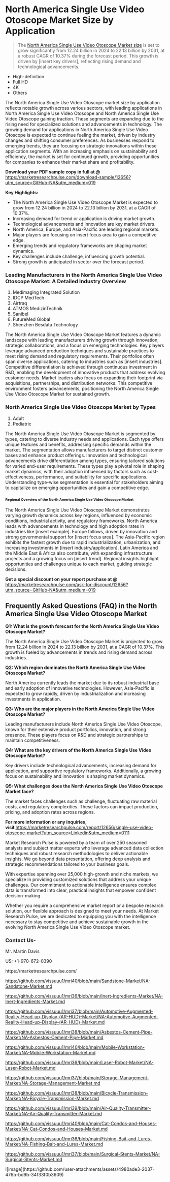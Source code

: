 <h1>North America Single Use Video Otoscope Market&nbsp;Size by Application</h1><blockquote><p>The <a href="https://marketresearchpulse.com/download-sample/12656?utm_source=GitHub-NA&amp;utm_medium=019">North America Single Use Video Otoscope Market size</a> is set to grow significantly from 12.24 billion in 2024 to 22.13 billion by 2031, at a robust CAGR of 10.37% during the forecast period. This growth is driven by [insert key drivers], reflecting rising demand and technological advancements.</p></blockquote><ul><li>High-definition<li> Full HD<li> 4K<li> Others</li></ul><p>The North America Single Use Video Otoscope market size by application reflects notable growth across various sectors, with leading applications in North America Single Use Video Otoscope and North America Single Use Video Otoscope gaining traction. These segments are expanding due to the rising need for specialized solutions and advancements in technology. The growing demand for applications in North America Single Use Video Otoscope is expected to continue fueling the market, driven by industry changes and shifting consumer preferences. As businesses respond to emerging trends, they are focusing on strategic innovations within these application segments. With an increasing emphasis on sustainability and efficiency, the market is set for continued growth, providing opportunities for companies to enhance their market share and profitability.</p><p><strong>Download your PDF sample copy in full at @ </strong><a href="https://marketresearchpulse.com/download-sample/12656?utm_source=GitHub-NA&amp;utm_medium=019">https://marketresearchpulse.com/download-sample/12656?utm_source=GitHub-NA&amp;utm_medium=019</a></p><p><strong>Key Highlights: </strong></p><ul><li>The North America Single Use Video Otoscope Market is expected to grow from 12.24 billion in 2024 to 22.13 billion by 2031, at a CAGR of 10.37%.</li><li>Increasing demand for trend or application is driving market growth.</li><li>Technological advancements and innovation are key market drivers.</li><li>North America, Europe, and Asia-Pacific are leading regional markets.</li><li>Major players are focusing on insert focus area to gain a competitive edge.</li><li>Emerging trends and regulatory frameworks are shaping market dynamics.</li><li>Key challenges include challenge, influencing growth potential.</li><li>Strong growth is anticipated in sector over the forecast period.</li></ul><h3>Leading Manufacturers in the North America Single Use Video Otoscope Market: A Detailed Industry Overview</h3><ol><li>Medimaging Integrated Solution</li><li>IDCP MedTech</li><li>Airtraq</li><li>ATMOS MedizinTechnik</li><li>Sanibel</li><li>FutureMed Global</li><li>Shenzhen Besdata Technology</li></ol><div class="flex max-w-full flex-col flex-grow"><div class="min-h-8 text-message flex w-full flex-col items-end gap-2 whitespace-normal break-words [.text-message+&amp;]:mt-5" dir="auto" data-message-author-role="assistant" data-message-id="fd8432e4-4910-450d-b182-61b7bfb0a01f" data-message-model-slug="gpt-4o"><div class="flex w-full flex-col gap-1 empty:hidden first:pt-[3px]"><div class="markdown prose w-full break-words dark:prose-invert light"><p>The North America Single Use Video Otoscope Market features a dynamic landscape with leading manufacturers driving growth through innovation, strategic collaborations, and a focus on emerging technologies. Key players leverage advanced production techniques and sustainable practices to meet rising demand and regulatory requirements. Their portfolios often span diverse applications, catering to industries such as [insert industries]. Competitive differentiation is achieved through continuous investment in R&amp;D, enabling the development of innovative products that address evolving customer needs. Market leaders also focus on expanding their footprint via acquisitions, partnerships, and distribution networks. This competitive environment fosters advancements, positioning the North America Single Use Video Otoscope Market for sustained growth.</p></div></div></div></div><h3>North America Single Use Video Otoscope Market by Types</h3><ol><li>Adult<li> Pediatric</li></ol><div class="flex max-w-full flex-col flex-grow"><div class="min-h-8 text-message flex w-full flex-col items-end gap-2 whitespace-normal break-words [.text-message+&amp;]:mt-5" dir="auto" data-message-author-role="assistant" data-message-id="084470be-0bb7-4664-bddf-5156b4f41249" data-message-model-slug="gpt-4o-mini"><div class="flex w-full flex-col gap-1 empty:hidden first:pt-[3px]"><div class="markdown prose w-full break-words dark:prose-invert light"><p>The North America Single Use Video Otoscope Market is segmented by types, catering to diverse industry needs and applications. Each type offers unique features and benefits, addressing specific demands within the market. The segmentation allows manufacturers to target distinct customer bases and enhance product offerings. Innovation and technological advancements drive differentiation among types, ensuring tailored solutions for varied end-user requirements. These types play a pivotal role in shaping market dynamics, with their adoption influenced by factors such as cost-effectiveness, performance, and suitability for specific applications. Understanding type-wise segmentation is essential for stakeholders aiming to capitalize on emerging opportunities and gain a competitive edge.</p></div></div></div></div><h3><span style="font-size: 11px;">Regional Overview of the North America Single Use Video Otoscope Market</span></h3><div class="flex max-w-full flex-col flex-grow"><div class="min-h-8 text-message flex w-full flex-col items-end gap-2 whitespace-normal break-words [.text-message+&amp;]:mt-5" dir="auto" data-message-author-role="assistant" data-message-id="e9038762-ce64-4e30-91c9-9bd413514231" data-message-model-slug="gpt-4o-mini"><div class="flex w-full flex-col gap-1 empty:hidden first:pt-[3px]"><div class="markdown prose w-full break-words dark:prose-invert light"><p>The North America Single Use Video Otoscope Market demonstrates varying growth dynamics across key regions, influenced by economic conditions, industrial activity, and regulatory frameworks. North America leads with advancements in technology and high adoption rates in industries like [insert example]. Europe follows, driven by innovation and strong governmental support for [insert focus area]. The Asia-Pacific region exhibits the fastest growth due to rapid industrialization, urbanization, and increasing investments in [insert industry/application]. Latin America and the Middle East &amp; Africa also contribute, with expanding infrastructure projects and a growing focus on [insert trend]. Regional insights highlight opportunities and challenges unique to each market, guiding strategic decisions.</p></div></div></div></div><p><strong>Get a special discount on your report purchase at @ </strong><a href="https://marketresearchpulse.com/ask-for-discount/12656?utm_source=GitHub-NA&amp;utm_medium=019">https://marketresearchpulse.com/ask-for-discount/12656?utm_source=GitHub-NA&amp;utm_medium=019</a></p><h2>Frequently Asked Questions (FAQ) in the North America Single Use Video Otoscope Market</h2><p><strong>Q1: What is the growth forecast for the North America Single Use Video Otoscope Market?</strong></p><p>The North America Single Use Video Otoscope Market is projected to grow from 12.24 billion in 2024 to 22.13 billion by 2031, at a CAGR of 10.37%. This growth is fueled by advancements in trends and rising demand across industries.</p><p><strong>Q2: Which region dominates the North America Single Use Video Otoscope Market?</strong></p><p>North America currently leads the market due to its robust industrial base and early adoption of innovative technologies. However, Asia-Pacific is expected to grow rapidly, driven by industrialization and increasing investments in application.</p><p><strong>Q3: Who are the major players in the North America Single Use Video Otoscope Market?</strong></p><p>Leading manufacturers include North America Single Use Video Otoscope, known for their extensive product portfolios, innovation, and strong presence. These players focus on R&amp;D and strategic partnerships to maintain competitiveness.</p><p><strong>Q4: What are the key drivers of the North America Single Use Video Otoscope Market?</strong></p><p>Key drivers include technological advancements, increasing demand for application, and supportive regulatory frameworks. Additionally, a growing focus on sustainability and innovation is shaping market dynamics.</p><p><strong>Q5: What challenges does the North America Single Use Video Otoscope Market face?</strong></p><p>The market faces challenges such as challenge, fluctuating raw material costs, and regulatory complexities. These factors can impact production, pricing, and adoption rates across regions.</p><p><strong>For more information or any inquiries, visit&nbsp;</strong><a href="https://marketresearchpulse.com/report/12656/single-use-video-otoscope-market?utm_source=Linkedin&utm_medium=0111">https://marketresearchpulse.com/report/12656/single-use-video-otoscope-market?utm_source=Linkedin&utm_medium=0111</a></p><p>Market Research Pulse is powered by a team of over 250 seasoned analysts and subject matter experts who leverage advanced data collection techniques and robust research methodologies to deliver actionable insights. We go beyond data presentation, offering deep analysis and strategic recommendations tailored to your business goals.</p><p>With expertise spanning over 25,000 high-growth and niche markets, we specialize in providing customized solutions that address your unique challenges. Our commitment to actionable intelligence ensures complex data is transformed into clear, practical insights that empower confident decision-making.</p><p>Whether you require a comprehensive market report or a bespoke research solution, our flexible approach is designed to meet your needs. At Market Research Pulse, we are dedicated to equipping you with the intelligence necessary to stay competitive and achieve sustainable growth in the evolving North America Single Use Video Otoscope market.</p><h3><strong>Contact Us-</strong></h3><p>Mr. Martin Davis</p><p>US: +1-970-672-0390</p><p>https://marketresearchpulse.com/</p><p><a href="https://github.com/vissuuu1/mri40/blob/main/Sandstone-Market/NA-Sandstone-Market.md">https://github.com/vissuuu1/mri40/blob/main/Sandstone-Market/NA-Sandstone-Market.md</a></p><p><a href="https://github.com/vissuuu1/mri36/blob/main/Inert-Ingredients-Market/NA-Inert-Ingredients-Market.md">https://github.com/vissuuu1/mri36/blob/main/Inert-Ingredients-Market/NA-Inert-Ingredients-Market.md</a></p><p><a href="https://github.com/vissuuu1/mri37/blob/main/Automotive-Augmented-Reality-Head-up-Display-(AR-HUD)-Market/NA-Automotive-Augmented-Reality-Head-up-Display-(AR-HUD)-Market.md">https://github.com/vissuuu1/mri37/blob/main/Automotive-Augmented-Reality-Head-up-Display-(AR-HUD)-Market/NA-Automotive-Augmented-Reality-Head-up-Display-(AR-HUD)-Market.md</a></p><p><a href="https://github.com/vissuuu1/mri38/blob/main/Asbestos-Cement-Pipe-Market/NA-Asbestos-Cement-Pipe-Market.md">https://github.com/vissuuu1/mri38/blob/main/Asbestos-Cement-Pipe-Market/NA-Asbestos-Cement-Pipe-Market.md</a></p><p><a href="https://github.com/vissuuu1/mri40/blob/main/Mobile-Workstation-Market/NA-Mobile-Workstation-Market.md">https://github.com/vissuuu1/mri40/blob/main/Mobile-Workstation-Market/NA-Mobile-Workstation-Market.md</a></p><p><a href="https://github.com/vissuuu1/mri36/blob/main/Laser-Robot-Market/NA-Laser-Robot-Market.md">https://github.com/vissuuu1/mri36/blob/main/Laser-Robot-Market/NA-Laser-Robot-Market.md</a></p><p><a href="https://github.com/vissuuu1/mri37/blob/main/Storage-Management-Market/NA-Storage-Management-Market.md">https://github.com/vissuuu1/mri37/blob/main/Storage-Management-Market/NA-Storage-Management-Market.md</a></p><p><a href="https://github.com/vissuuu1/mri38/blob/main/Bicycle-Transmission-Market/NA-Bicycle-Transmission-Market.md">https://github.com/vissuuu1/mri38/blob/main/Bicycle-Transmission-Market/NA-Bicycle-Transmission-Market.md</a></p><p><a href="https://github.com/vissuuu1/mri39/blob/main/Air-Quality-Transmitter-Market/NA-Air-Quality-Transmitter-Market.md">https://github.com/vissuuu1/mri39/blob/main/Air-Quality-Transmitter-Market/NA-Air-Quality-Transmitter-Market.md</a></p><p><a href="https://github.com/vissuuu1/mri40/blob/main/Cat-Condos-and-Houses-Market/NA-Cat-Condos-and-Houses-Market.md">https://github.com/vissuuu1/mri40/blob/main/Cat-Condos-and-Houses-Market/NA-Cat-Condos-and-Houses-Market.md</a></p><p><a href="https://github.com/vissuuu1/mri36/blob/main/Fishing-Bait-and-Lures-Market/NA-Fishing-Bait-and-Lures-Market.md">https://github.com/vissuuu1/mri36/blob/main/Fishing-Bait-and-Lures-Market/NA-Fishing-Bait-and-Lures-Market.md</a></p><p><a href="https://github.com/vissuuu1/mri37/blob/main/Surgical-Stents-Market/NA-Surgical-Stents-Market.md">https://github.com/vissuuu1/mri37/blob/main/Surgical-Stents-Market/NA-Surgical-Stents-Market.md</a></p>
![image](https://github.com/user-attachments/assets/4980ade3-2037-476b-bd9b-34f33f0b3609)
